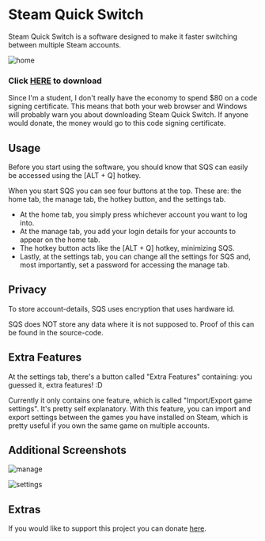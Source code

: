 # Steam Quick Switch
Steam Quick Switch is a software designed to make it faster switching between multiple Steam accounts. 

![home](https://user-images.githubusercontent.com/39988708/52696946-9db15d00-2f70-11e9-8396-7203790f1e68.png)

### Click [HERE](https://github.com/ReckTy/Steam-Quick-Switch/releases/download/v1.0.2/SQS.Setup.exe) to download
Since I'm a student, I don't really have the economy to spend $80 on a code signing certificate. This means that both your web browser and Windows will probably warn you about downloading Steam Quick Switch.  If anyone would donate, the money would go to this code signing certificate.

## Usage
Before you start using the software, you should know that SQS can easily be accessed using the [ALT + Q] hotkey.

When you start SQS you can see four buttons at the top. These are: the home tab, the manage tab, the hotkey button, and the settings tab.

- At the home tab, you simply press whichever account you want to log into.
- At the manage tab, you add your login details for your accounts to appear on the home tab.
- The hotkey button acts like the [ALT + Q] hotkey, minimizing SQS.
- Lastly, at the settings tab, you can change all the settings for SQS and, most importantly, set a password for accessing the manage tab.


## Privacy

To store account-details, SQS uses encryption that uses hardware id.

SQS does NOT store any data where it is not supposed to. Proof of this can be found in the source-code.

## Extra Features

At the settings tab, there's a button called "Extra Features" containing: you guessed it, extra features! :D

Currently it only contains one feature, which is called "Import/Export game settings". It's pretty self explanatory.
With this feature, you can import and export settings between the games you have installed on Steam, which is pretty useful if you own the same game on multiple accounts.

## Additional Screenshots
![manage](https://user-images.githubusercontent.com/39988708/52697394-a9e9ea00-2f71-11e9-86ac-8eebb3b079fe.png)

![settings](https://user-images.githubusercontent.com/39988708/55679400-768d6100-590b-11e9-84ea-92d394625218.png)

## Extras
If you would like to support this project you can donate [here](https://www.paypal.me/MattiasAldhagen).
